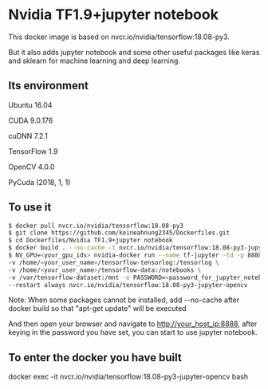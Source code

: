 # Nvidia TF1.9+jupyter notebook

This docker image is based on nvcr.io/nvidia/tensorflow:18.08-py3.

But it also adds jupyter notebook and some other useful packages like keras and sklearn for machine learning and deep learning.

## Its environment
Ubuntu 16.04

CUDA 9.0.176

cuDNN 7.2.1

TensorFlow 1.9

OpenCV 4.0.0

PyCuda (2018, 1, 1)

## To use it
```sh
$ docker pull nvcr.io/nvidia/tensorflow:18.08-py3
$ git clone https://github.com/keineahnung2345/Dockerfiles.git
$ cd Dockerfiles/Nvidia TF1.9+jupyter notebook
$ docker build . --no-cache -t nvcr.io/nvidia/tensorflow:18.08-py3-jupyter-opencv
$ NV_GPU=<your_gpu_ids> nvidia-docker run --name tf-jupyter -td -p 8888:8888 -p 6006:6006 \
-v /home/<your_user_name>/tensorflow-tensorlog:/tensorlog \
-v /home/<your_user_name>/tensorflow-data:/notebooks \
-v /var/tensorflow-dataset:/mnt -e PASSWORD=<password_for_jupyter_notebook> \
--restart always nvcr.io/nvidia/tensorflow:18.08-py3-jupyter-opencv
```

Note: When some packages cannot be installed, add --no-cache after docker build so that "apt-get update" will be executed

And then open your browser and navigate to <http://your_host_ip:8888>, after keying in the password you have set, you can start to use jupyter notebook.

## To enter the docker you have built

docker exec -it nvcr.io/nvidia/tensorflow:18.08-py3-jupyter-opencv bash
